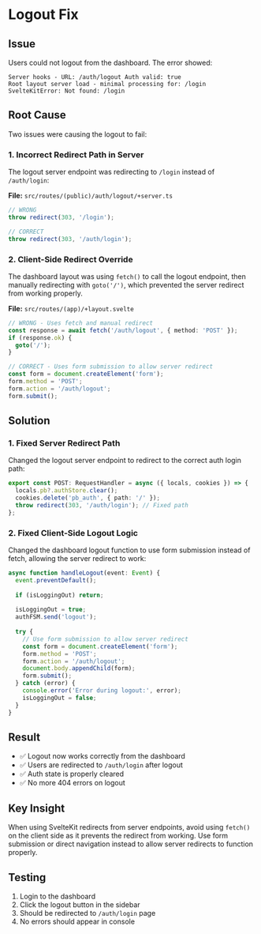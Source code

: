 # Logout Fix

## Issue
Users could not logout from the dashboard. The error showed:
```
Server hooks - URL: /auth/logout Auth valid: true
Root layout server load - minimal processing for: /login
SvelteKitError: Not found: /login
```

## Root Cause
Two issues were causing the logout to fail:

### 1. Incorrect Redirect Path in Server
The logout server endpoint was redirecting to `/login` instead of `/auth/login`:

**File:** `src/routes/(public)/auth/logout/+server.ts`
```typescript
// WRONG
throw redirect(303, '/login');

// CORRECT  
throw redirect(303, '/auth/login');
```

### 2. Client-Side Redirect Override
The dashboard layout was using `fetch()` to call the logout endpoint, then manually redirecting with `goto('/')`, which prevented the server redirect from working properly.

**File:** `src/routes/(app)/+layout.svelte`
```typescript
// WRONG - Uses fetch and manual redirect
const response = await fetch('/auth/logout', { method: 'POST' });
if (response.ok) {
  goto('/');
}

// CORRECT - Uses form submission to allow server redirect
const form = document.createElement('form');
form.method = 'POST';
form.action = '/auth/logout';
form.submit();
```

## Solution

### 1. Fixed Server Redirect Path
Changed the logout server endpoint to redirect to the correct auth login path:

```typescript
export const POST: RequestHandler = async ({ locals, cookies }) => {
  locals.pb?.authStore.clear();
  cookies.delete('pb_auth', { path: '/' });
  throw redirect(303, '/auth/login'); // Fixed path
};
```

### 2. Fixed Client-Side Logout Logic
Changed the dashboard logout function to use form submission instead of fetch, allowing the server redirect to work:

```typescript
async function handleLogout(event: Event) {
  event.preventDefault();
  
  if (isLoggingOut) return;
  
  isLoggingOut = true;
  authFSM.send('logout');
  
  try {
    // Use form submission to allow server redirect
    const form = document.createElement('form');
    form.method = 'POST';
    form.action = '/auth/logout';
    document.body.appendChild(form);
    form.submit();
  } catch (error) {
    console.error('Error during logout:', error);
    isLoggingOut = false;
  }
}
```

## Result
- ✅ Logout now works correctly from the dashboard
- ✅ Users are redirected to `/auth/login` after logout
- ✅ Auth state is properly cleared
- ✅ No more 404 errors on logout

## Key Insight
When using SvelteKit redirects from server endpoints, avoid using `fetch()` on the client side as it prevents the redirect from working. Use form submission or direct navigation instead to allow server redirects to function properly.

## Testing
1. Login to the dashboard
2. Click the logout button in the sidebar
3. Should be redirected to `/auth/login` page
4. No errors should appear in console 